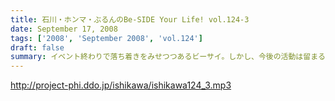 ```yaml
---
title: 石川・ホンマ・ぶるんのBe-SIDE Your Life! vol.124-3
date: September 17, 2008
tags: ['2008', 'September 2008', 'vol.124']
draft: false
summary: イベント終わりで落ち着きをみせつつあるビーサイ。しかし、今後の活動は留まることを知らず。そして、バンドに恋いこがれバンドに泣きそうなこのメンツに光あらんことを！そのためにもアナタからのメールが必要です・・・はたして本当のLIVEは実行されるのだろうか。来年？再来年？はたまた・・・NAMAE
---
```


http://project-phi.ddo.jp/ishikawa/ishikawa124_3.mp3